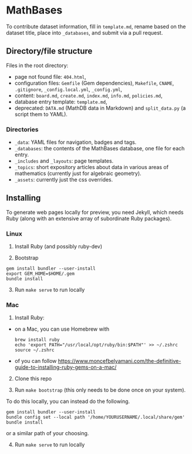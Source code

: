 # MathBases

To contribute dataset information, fill in `template.md`, rename based on the dataset title, place into `_databases`, and submit via a pull request.

## Directory/file structure

Files in the root directory:

* page not found file: `404.html`,
* configuration files: `Gemfile` (Gem dependencies), `Makefile`, `CNAME`, `.gitignore`, `_config.local.yml`, `_config.yml`,
* content: `board.md`, `create.md`, `index.md`, `info.md`, `policies.md`,
* database entry template: `template.md`,
* deprecated: `DATA.md` (MathDB data in Markdown) and `split_data.py` (a script them to YAML).

### Directories

* `_data`: YAML files for navigation, badges and tags.
* `_databases`: the contents of the MathBases database, one file for each entry.
* `_includes` and `_layouts`: page templates.
* `_topics`: short expository articles about data in various areas of mathematics (currently just for algebraic geometry).
* `_assets`: currently just the css overrides.

## Installing

To generate web pages locally for preview, you need Jekyll, which needs Ruby (along with an extensive array of subordinate Ruby packages). 

### Linux

1. Install Ruby (and possibly ruby-dev)

2. Bootstrap

```
gem install bundler --user-install
export GEM_HOME=$HOME/.gem
bundle install
```

3. Run `make serve` to run locally

### Mac

1. Install Ruby:

  - on a Mac, you can use Homebrew with

    ```
    brew install ruby
    echo 'export PATH="/usr/local/opt/ruby/bin:$PATH"' >> ~/.zshrc
    source ~/.zshrc
    ```

  - of you can follow https://www.moncefbelyamani.com/the-definitive-guide-to-installing-ruby-gems-on-a-mac/

2. Clone this repo

3. Run `make bootstrap` (this only needs to be done once on your system).

To do this locally, you can instead do the following.

```
gem install bundler --user-install
bundle config set --local path '/home/YOURUSERNAME/.local/share/gem'
bundle install
```

or a similar path of your choosing.

4. Run `make serve` to run locally

